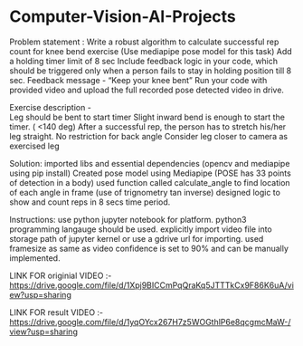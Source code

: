 # Computer-Vision-AI-Projects
Problem statement :
	Write a robust algorithm to calculate successful rep count for knee bend exercise (Use mediapipe  pose model for this task)
	Add a holding timer limit of 8 sec
	Include feedback logic in your code, which should be triggered only when a person fails to stay in holding position till 8 sec.
	Feedback message - “Keep your knee bent”
	Run your code with provided video and upload the full recorded pose detected video in drive.


Exercise description -  
	Leg should be bent to start timer
	Slight inward bend is enough to start the timer. ( <140 deg)
	After a successful rep, the person has to stretch his/her leg straight.
	No restriction for back angle
	Consider leg closer to camera as exercised leg 

Solution:
	imported libs and essential dependencies (opencv and mediapipe using pip install)
	Created pose model using Mediapipe (POSE has 33 points of detection in a body)
	used function called calculate_angle to find location of each angle in frame (use of trignometry tan inverse)
	designed logic to show and count reps in 8 secs time period.

Instructions:
	use python jupyter notebook for platform.
	python3 programming langauge should be used.
	explicitly import video file into storage path of jupyter kernel or use a gdrive url for importing.
        used framesize as same as video
	confidence is set to 90% and can be manually implemented.

LINK FOR originial VIDEO :- https://drive.google.com/file/d/1Xpj9BICCmPqQraKq5JTTTkCx9F86K6uA/view?usp=sharing

LINK FOR result VIDEO :- https://drive.google.com/file/d/1yqOYcx267H7z5WOGthlP6e8qcgmcMaW-/view?usp=sharing
